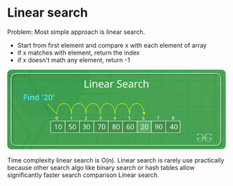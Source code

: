 # Linear search
Problem: Most simple approach is linear search. 
- Start from first element and compare x with each element of array 
- if x matches with element, return the index
- if x doesn't math any element, return -1

![linear-search](https://github.com/htdhcvm/javascript-algorithms/blob/master/assets/linear-search/Linear-Search.png)

Time complexity linear search is O(n).
Linear search is rarely use practically because other search algo like binary search or hash tables allow significantly faster search comparison Linear search.
